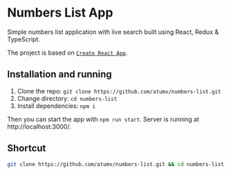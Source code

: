 # Numbers List App

Simple numbers list application with live search built using React, Redux & TypeScript.

The project is based on [`Create React App`](https://github.com/facebook/create-react-app).

## Installation and running

1. Clone the repo: `git clone https://github.com/atumv/numbers-list.git`
2. Change directory: `cd numbers-list`
3. Install dependencies: `npm i`

Then you can start the app with `npm run start`.
Server is running at http://localhost:3000/.

## Shortcut

```sh
git clone https://github.com/atumv/numbers-list.git && cd numbers-list && npm i && npm run start
```
